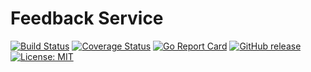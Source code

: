 # Feedback Service
[![Build Status](https://travis-ci.org/Piszmog/feedback-service.svg?branch=master)](https://travis-ci.org/Piszmog/feedback-service)
[![Coverage Status](https://coveralls.io/repos/github/Piszmog/feedback-service/badge.svg?branch=master)](https://coveralls.io/github/Piszmog/feedback-service?branch=master)
[![Go Report Card](https://goreportcard.com/badge/github.com/Piszmog/feedback-service)](https://goreportcard.com/report/github.com/Piszmog/feedback-service)
[![GitHub release](https://img.shields.io/github/release/Piszmog/feedback-service.svg)](https://github.com/Piszmog/feedback-service/releases/latest)
[![License: MIT](https://img.shields.io/badge/License-MIT-yellow.svg)](https://opensource.org/licenses/MIT)